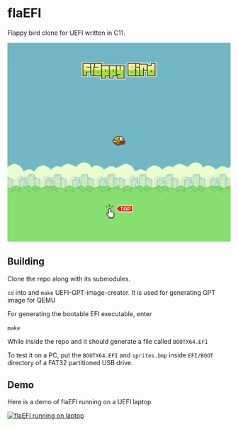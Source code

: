 # flaEFI
Flappy bird clone for UEFI written in C11.

![image](repo_assets/game.png)


## Building
Clone the repo along with its submodules.

`cd` into and `make` UEFI-GPT-image-creator. It is used for generating GPT image for QEMU

For generating the bootable EFI executable, enter

`make`

While inside the repo and it should generate a file called `BOOTX64.EFI`

To test it on a PC, put the `BOOTX64.EFI` and `sprites.bmp` inside `EFI/BOOT` directory of a FAT32 partitioned USB drive.


## Demo
Here is a demo of flaEFI running on a UEFI laptop

[![flaEFI running on laptop](https://img.youtube.com/vi/QMowro83PfE/0.jpg)](https://www.youtube.com/watch?v=QMowro83PfE)